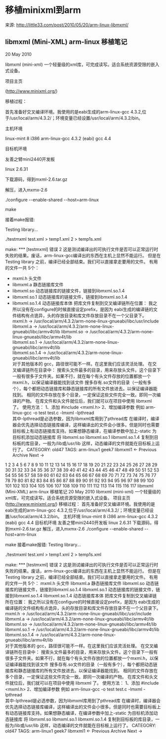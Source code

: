 # 移植minixml到arm

来源: http://little33.com/post/2010/05/20/arm-linux-libmxml/

## libmxml (Mini-XML) arm-linux 移植笔记
20 May 2010

libmxml (mini-xml) 一个轻量级的xml库，可完成读写。适合系统资源受限的嵌入式设备。

项目主页

(http://www.minixml.org/)

移植过程：

首先准备好交叉编译环境。我使用的是eabi生成的arm-linux-gcc 4.3.2,位于/usr/local/arm/4.3.2/；环境变量已经设置/usr/local/arm/4.3.2/bin。

主机环境

 linux-mint 8 i386
 arm-linux-gcc 4.3.2 (eabi)
 gcc 4.4

目标机环境

友善之臂mini2440开发板

linux 2.6.31

下载源码，得到mxml-2.6.tar.gz

解压，进入mxmx-2.6

./configure --enable-shared --host=arm-linux

make

接着make报错:

Testing library... 

./testmxml test.xml > temp1.xml 2 > temp1s.xml 

make: *** [testmxml] 错误   2 
这是测试编译出的可执行文件是否可以正常运行时失败的结果。废话，arm-linux-gcc编译出的东西在主机上显然不能运行。
但是在 Testing library 之前，编译已经全部结束。我们可以直接拿走要用的文件。
有用的文件一共 5个：
* mxml.h 头文件
* libmxml.a 静态链接库文件
* libmxml.so 动态链接库的链接文件，链接到libmxml.so.1.4
* libmxml.so.1 动态链接库的链接文件，链接到libmxml.so.1.4
* libmxml.so.1.4 动态链接库本体
把库文件复制到交叉编译链所在位置：
我之所以没有在configure的时候直接设定prefix，是因为 eabi生成的编译链的文件结构有点诡异，头的存放目录和库文件存放目录不在一个父目录下。
 mxml.h         → /usr/local/arm/4.3.2/arm-none-linux-gnueabi/libc/usr/include
 libmxml.a      → /usr/local/arm/4.3.2/arm-none-linux-gnueabi/libc/armv4t/lib
 libmxml.so     → /usr/local/arm/4.3.2/arm-none-linux-gnueabi/libc/armv4t/lib  
 libmxml.so.1   → /usr/local/arm/4.3.2/arm-none-linux-gnueabi/libc/armv4t/lib  
 libmxml.so.1.4 → /usr/local/arm/4.3.2/arm-none-linux-gnueabi/libc/armv4t/lib  
对于其他版本的 gcc，路径很可能不一样。在这里我们应该灵活处理。
在交叉编译链所在目录中：
搜索头文件最多的目录，用来存放头文件。这个目录下一般有很多子文件夹。如果不行，就在每个有头文件存放的位置都放一个mxml.h，以保证编译器能找到该文件
搜多存有.so文件的目录（一般有多个），每个都把动态链接库和静态链接库的所有文件放进去。以保证编译器能找到。
相同的文件存放在多个目录，一定保证这些文件完全一致。即同一次编译的产物。
在库文件和头文件就位后，我们就可以在项目中使用 libmxml 了。
使用方法：
1、添加
#include <mxml.h>
2、增加编译参数
例如
arm-linux-gcc -o test test.c -lmxml -lpthread  
其中-lpthread是必选参数，因为libmxml库用到了pthread库
在编译时，编译器会优先选择动态链接库编译，这样编译出的文件会小很多。但是同时也需要目标板上有动态链接库支持。如果想静态编译，在编译参数中加上-static
为目标机添加动态链接库
将
libmxml.so
libmxml.so.1
libmxml.so.1.4
复制到目标板的库目录，一般为/lib或/usr/lib
这样，动态编译的文件就能在目标板上运行了。
CATEGORY: old47
TAGS: arm-linux1 geek7 libmxml1
← Previous Archive Next →

1
2
3
4
5
6
7
8
9
10
11
12
13
14
15
16
17
18
19
20
21
22
23
24
25
26
27
28
29
30
31
32
33
34
35
36
37
38
39
40
41
42
43
44
45
46
47
48
49
50
51
52
53
54
55
56
57
58
59
60
61
62
63
64
65
66
67
68
69
70
71
72
73
74
75
76
77
78
79
80
81
82
83
84
85
86
87
88
89
90
91
92
93
94
95
96
97
98
99
100
101
102
103
104
105
106
107
108
109
110
111
112
113
114
115
116
117
libmxml (Mini-XML) arm-linux 移植笔记
20 May 2010
libmxml (mini-xml)
一个轻量级的xml库，可完成读写。适合系统资源受限的嵌入式设备。
项目主页
(http://www.minixml.org/)
移植过程：
首先准备好交叉编译环境。我使用的是eabi生成的arm-linux-gcc 4.3.2,位于/usr/local/arm/4.3.2/；环境变量已经设置/usr/local/arm/4.3.2/bin。
主机环境
linux-mint 8 i386
arm-linux-gcc 4.3.2 (eabi)
gcc 4.4
目标机环境
友善之臂mini2440开发板
linux 2.6.31
下载源码，得到mxml-2.6.tar.gz
解压，进入mxmx-2.6
./configure --enable-shared --host=arm-linux

make
接着make报错:
Testing library... 

./testmxml test.xml > temp1.xml 2 > temp1s.xml 

make: *** [testmxml] 错误   2 
这是测试编译出的可执行文件是否可以正常运行时失败的结果。废话，arm-linux-gcc编译出的东西在主机上显然不能运行。
但是在 Testing library 之前，编译已经全部结束。我们可以直接拿走要用的文件。
有用的文件一共 5个：
mxml.h 头文件
libmxml.a 静态链接库文件
libmxml.so 动态链接库的链接文件，链接到libmxml.so.1.4
libmxml.so.1 动态链接库的链接文件，链接到libmxml.so.1.4
libmxml.so.1.4 动态链接库本体
把库文件复制到交叉编译链所在位置：
我之所以没有在configure的时候直接设定prefix，是因为 eabi生成的编译链的文件结构有点诡异，头的存放目录和库文件存放目录不在一个父目录下。
mxml.h         → /usr/local/arm/4.3.2/arm-none-linux-gnueabi/libc/usr/include
libmxml.a      → /usr/local/arm/4.3.2/arm-none-linux-gnueabi/libc/armv4t/lib
libmxml.so     → /usr/local/arm/4.3.2/arm-none-linux-gnueabi/libc/armv4t/lib  
libmxml.so.1   → /usr/local/arm/4.3.2/arm-none-linux-gnueabi/libc/armv4t/lib  
libmxml.so.1.4 → /usr/local/arm/4.3.2/arm-none-linux-gnueabi/libc/armv4t/lib  
对于其他版本的 gcc，路径很可能不一样。在这里我们应该灵活处理。
在交叉编译链所在目录中：
搜索头文件最多的目录，用来存放头文件。这个目录下一般有很多子文件夹。如果不行，就在每个有头文件存放的位置都放一个mxml.h，以保证编译器能找到该文件
搜多存有.so文件的目录（一般有多个），每个都把动态链接库和静态链接库的所有文件放进去。以保证编译器能找到。
相同的文件存放在多个目录，一定保证这些文件完全一致。即同一次编译的产物。
在库文件和头文件就位后，我们就可以在项目中使用 libmxml 了。
使用方法：
1、添加
#include <mxml.h>
2、增加编译参数
例如
arm-linux-gcc -o test test.c -lmxml -lpthread  
其中-lpthread是必选参数，因为libmxml库用到了pthread库
在编译时，编译器会优先选择动态链接库编译，这样编译出的文件会小很多。但是同时也需要目标板上有动态链接库支持。如果想静态编译，在编译参数中加上-static
为目标机添加动态链接库
将
libmxml.so
libmxml.so.1
libmxml.so.1.4
复制到目标板的库目录，一般为/lib或/usr/lib
这样，动态编译的文件就能在目标板上运行了。
CATEGORY: old47
TAGS: arm-linux1 geek7 libmxml1
← Previous Archive Next →
